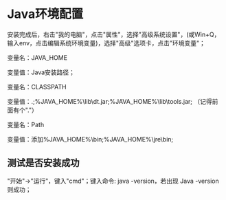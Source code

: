 # Java环境配置

安装完成后，右击"我的电脑"，点击"属性"，选择"高级系统设置"，(或Win+Q，输入env，点击编辑系统环境变量)，选择"高级"选项卡，点击"环境变量"；

变量名：JAVA_HOME

变量值：Java安装路径；

变量名：CLASSPATH

变量值：.;%JAVA_HOME%\lib\dt.jar;%JAVA_HOME%\lib\tools.jar; （记得前面有个"."）

变量名：Path

变量值：添加%JAVA_HOME%\bin;%JAVA_HOME%\jre\bin;

## 测试是否安装成功

"开始"->"运行"，键入"cmd"；键入命令: java -version，若出现 Java -version则成功；
